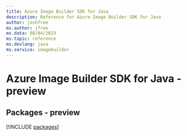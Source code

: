 ```yaml
---
title: Azure Image Builder SDK for Java
description: Reference for Azure Image Builder SDK for Java
author: joshfree
ms.author: jfree
ms.data: 08/04/2023
ms.topic: reference
ms.devlang: java
ms.service: imagebuilder
---
```

# Azure Image Builder SDK for Java - preview
## Packages - preview
[!INCLUDE [packages](image-builder-index.md)]